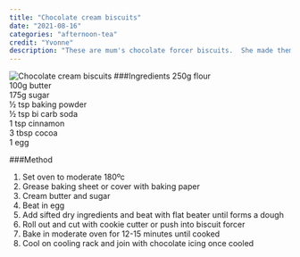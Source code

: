 ```yaml
---
title: "Chocolate cream biscuits"
date: "2021-08-16"
categories: "afternoon-tea"
credit: "Yvonne"
description: "These are mum's chocolate forcer biscuits.  She made them only occasionally as a treat and we totally devoured them.  My forcer bugged out mid verification testing, so I made a sausage out of the rest of the mix and sliced them up with a really thin blade.  This has been updated on the date above as the cup measures are ambiguous.  Mum used to use an old style tea cup so I tried with this today.  They turned out much better, so an update August 2021 removing the ambiguity in quantity... you know baking and science n stuff?"
---
```


![Chocolate cream biscuits](./chocCreams.jpg)
###Ingredients
250g flour  
100g butter  
175g sugar  
½ tsp baking powder  
½ tsp bi carb soda  
1 tsp cinnamon  
3 tbsp cocoa  
1 egg  

###Method

1. Set oven to moderate 180ºc
2. Grease baking sheet or cover with baking paper
3. Cream butter and sugar
4. Beat in egg
5. Add sifted dry ingredients and beat with flat beater until forms a dough
6. Roll out and cut with cookie cutter or push into biscuit forcer
7. Bake in moderate oven for 12-15 minutes until cooked
8. Cool on cooling rack and join with chocolate icing once cooled
